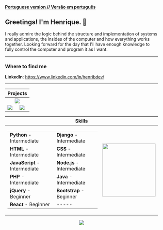 [**Portuguese version // Versão em português**](README-Portuguese.md)

## Greetings! I'm Henrique. :wave:

I really admire the logic behind the structure and implementation of systems and applications, the insides of the computer and how everything works together. Looking forward for the day that I'll have enough knowledge to fully control the computer and program it as I want.

---

### Where to find me

**LinkedIn**: https://www.linkedin.com/in/henribdev/

---

<table align="center">
  <thead>
    <th colspan="2">
      Projects
    </th>
  </thead>
  <tbody>
    <tr>
      <td colspan="2" align="center">
        <a href="https://github.com/HenriBDev/DocWriter">
          <img src="https://github-readme-stats.vercel.app/api/pin/?username=henribdev&repo=docwriter&theme=algolia"/>
        </a>
      </td>
    </tr>
    <tr>
      <td>
        <a href="https://github.com/HenriBDev/Bug-Hunter">
          <img src="https://github-readme-stats.vercel.app/api/pin/?username=henribdev&repo=bug-hunter&theme=algolia"/>
        </a>
      </td>
      <td>
        <a href="https://github.com/Vichiat0/Warehouse">
          <img src="https://github-readme-stats.vercel.app/api/pin/?username=henribdev&repo=warehouse&theme=algolia"/>
        </a>
      </td>
    </tr>
  </tbody>
</table>

<table align="center">
  <thead>
    <th colspan="2">
      Skills
    </th>
  </thead>
  <tbody>
    <tr>
      <td>
        <table>
          <tbody>
            <tr>
              <td>
                <b>Python</b> - Intermediate
              </td>
              <td>
                <b>Django</b> - Intermediate
              </td>
            </tr>
            <tr>
              <td>
                <b>HTML</b> - Intermediate
              </td>
              <td>
                <b>CSS</b> - Intermediate
              </td>
            </tr>
            <tr>
              <td>
                <b>JavaScript</b> - Intermediate
              </td>
              <td>
                <b>Node.js</b> - Intermediate
              </td>
            </tr>
            <tr>
              <td>
                <b>PHP</b> - Intermediate
              </td>
              <td>
                <b>Java</b> - Intermediate
              </td>
            </tr>
            <tr>
              <td>
                <b>jQuery</b> - Beginner
              </td>
              <td>
                <b>Bootstrap</b> - Beginner
              </td>
            </tr>
            <tr>
              <td>
                <b>React</b> - Beginner 
              </td>
              <td>
                -----
              </td>
            </tr>
          </tbody>
        </table>
      </td>
      <td>
        <img height="175" src="https://github-readme-stats.vercel.app/api/top-langs/?username=henribdev&layout=compact&theme=algolia&hide=procfile"/>
      </td>
    </tr>
  </tbody>
</table>

<p align="center">
  <img src="https://github-readme-stats.vercel.app/api/?username=HenriBDev&show_icons=true&theme=algolia&include_all_commits=true&count_private=true"/>
</p>





